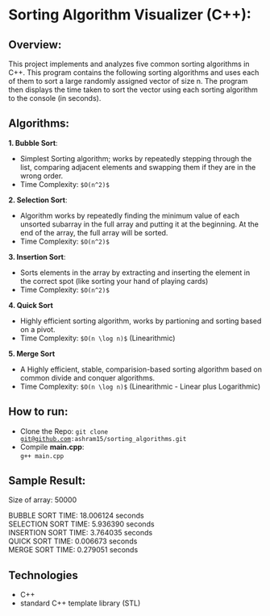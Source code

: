 # Sorting Algorithm Visualizer (C++): 

## Overview:
This project implements and analyzes five common sorting algorithms in C++. This program contains the following sorting algorithms and uses each of them to sort a large randomly assigned vector of size n. The program then displays the time taken to sort the vector using each sorting algorithm to the console (in seconds).

## Algorithms: 
**1. Bubble Sort**:
   - Simplest Sorting algorithm; works by repeatedly stepping through the list, comparing adjacent elements and swapping them if they are in the wrong order. 
   - Time Complexity: `$O(n^2)$`

**2. Selection Sort**:
   - Algorithm works by repeatedly finding the minimum value of each unsorted subarray in the full array and putting it at the beginning. At the end of the array, the full array will be sorted. 
   - Time Complexity: `$O(n^2)$`

**3. Insertion Sort**:
   - Sorts elements in the array by extracting and inserting the element in the correct spot (like sorting your hand of playing cards) 
   - Time Complexity: `$O(n^2)$`

**4. Quick Sort**
   - Highly efficient sorting algorithm, works by partioning and sorting based on a pivot.  
   - Time Complexity: `$O(n \log n)$` (Linearithmic)

**5. Merge Sort**
   - A Highly efficient, stable, comparision-based sorting algorithm based on common divide and conquer algorithms. 
   - Time Complexity: `$O(n \log n)$` (Linearithmic - Linear plus Logarithmic)
     

## How to run: 
- Clone the Repo:
  <code>git clone git@github.com:ashram15/sorting_algorithms.git</code>
- Compile <strong>main.cpp</strong>:  
  <code>g++ main.cpp</code>

## Sample Result: 
Size of array: 50000  

BUBBLE SORT TIME: 18.006124 seconds  
SELECTION SORT TIME: 5.936390 seconds  
INSERTION SORT TIME: 3.764035 seconds  
QUICK SORT TIME: 0.006673 seconds  
MERGE SORT TIME: 0.279051 seconds  

## Technologies 
- C++
- standard C++ template library (STL)

